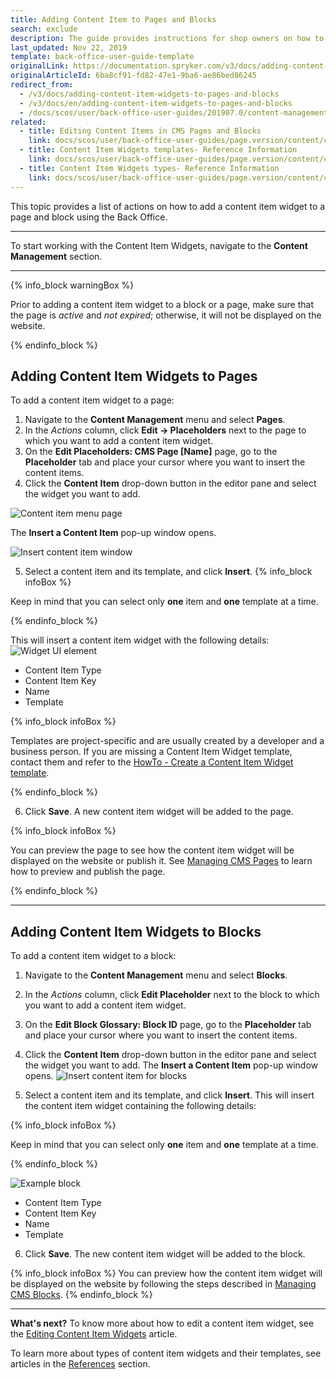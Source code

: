 ```yaml
---
title: Adding Content Item to Pages and Blocks
search: exclude
description: The guide provides instructions for shop owners on how to add content items to blocks and pages using content item widgets in the Back Office
last_updated: Nov 22, 2019
template: back-office-user-guide-template
originalLink: https://documentation.spryker.com/v3/docs/adding-content-item-widgets-to-pages-and-blocks
originalArticleId: 6ba8cf91-fd82-47e1-9ba6-ae86bed86245
redirect_from:
  - /v3/docs/adding-content-item-widgets-to-pages-and-blocks
  - /v3/docs/en/adding-content-item-widgets-to-pages-and-blocks
  - /docs/scos/user/back-office-user-guides/201907.0/content-management/content-item-widgets/adding-content-item-widgets-to-pages-and-blocks.html
related:
  - title: Editing Content Items in CMS Pages and Blocks
    link: docs/scos/user/back-office-user-guides/page.version/content/content-items/editing-content-items-in-cms-pages-and-blocks.html
  - title: Content Item Widgets templates- Reference Information
    link: docs/scos/user/back-office-user-guides/page.version/content/content-items/references/content-item-widgets-templates-reference-information.html
  - title: Content Item Widgets types- Reference Information
    link: docs/scos/user/back-office-user-guides/page.version/content/content-items/references/content-item-widgets-types-reference-information.html
---
```


This topic provides a list of actions on how to add a content item widget to a page and block using the Back Office.
***

To start working with the Content Item Widgets, navigate to the **Content Management** section.
***

{% info_block warningBox %}

Prior to adding a content item widget to a block or a page, make sure that the page is _active_ and _not expired_; otherwise, it will not be displayed on the website.

{% endinfo_block %}

## Adding Content Item Widgets to Pages

To add a content item widget to a page:

1. Navigate to the **Content Management** menu and select **Pages**.
2. In the _Actions_ column, click **Edit -> Placeholders** next to the page to which you want to add a content item widget.
3. On the **Edit Placeholders: CMS Page [Name]** page, go to the **Placeholder** tab and place your cursor where you want to insert the content items.
4. Click the **Content Item** drop-down button in the editor pane and select the widget you want to add.

![Content item menu page](https://spryker.s3.eu-central-1.amazonaws.com/docs/User+Guides/Back+Office+User+Guides/Content+Management+System/Content+Item+Widgets/Adding+Content+Item+Widgets+to+Pages+and+Blocks/content-item-menu-page.png)

The **Insert a Content Item** pop-up window opens.

![Insert content item window](https://spryker.s3.eu-central-1.amazonaws.com/docs/User+Guides/Back+Office+User+Guides/Content+Management+System/Content+Item+Widgets/Adding+Content+Item+Widgets+to+Pages+and+Blocks/insert-content-item-window.png)

5. Select a content item and its template, and click **Insert**.
  {% info_block infoBox %}

  Keep in mind that you can select only **one** item and **one** template at a time.

  {% endinfo_block %}

  This will insert a content item widget with the following details:
  ![Widget UI element](https://spryker.s3.eu-central-1.amazonaws.com/docs/User+Guides/Back+Office+User+Guides/Content+Management+System/Content+Item+Widgets/Adding+Content+Item+Widgets+to+Pages+and+Blocks/widget-ui-element.png)

  * Content Item Type
  * Content Item Key
  * Name
  * Template

  {% info_block infoBox %}

  Templates are project-specific and are usually created by a developer and a business person. If you are missing a Content Item Widget template, contact them and refer to the [HowTo - Create a Content Item Widget template](/docs/scos/dev/tutorials/201907.0/howtos/feature-howtos/cms/howto-create-cms-templates.html#adding-a-template-for-a-content-item-widget).

  {% endinfo_block %}

6. Click **Save**. A new content item widget will be added to the page.

  {% info_block infoBox %}

  You can preview the page to see how the content item widget will be displayed on the website or publish it. See  [Managing CMS Pages](/docs/scos/user/back-office-user-guides/{{page.version}}/content/pages/managing-cms-pages.html) to learn how to preview and publish the page.

  {% endinfo_block %}
***

## Adding Content Item Widgets to Blocks

To add a content item widget to a block:

1. Navigate to the **Content Management** menu and select **Blocks**.
2. In the _Actions_ column, click **Edit Placeholder** next to the block to which you want to add a content item widget.
3. On the **Edit Block Glossary: Block ID** page, go to the **Placeholder** tab and place your cursor where you want to insert the content items.
4. Click the **Content Item** drop-down button in the editor pane and select the widget you want to add. The **Insert a Content Item** pop-up window opens.
![Insert content item for blocks](https://spryker.s3.eu-central-1.amazonaws.com/docs/User+Guides/Back+Office+User+Guides/Content+Management+System/Content+Item+Widgets/Adding+Content+Item+Widgets+to+Pages+and+Blocks/insert-content-item-widget-block.png)

5. Select a content item and its template, and click **Insert**. This will insert the content item widget containing the following details:

  {% info_block infoBox %}

  Keep in mind that you can select only **one** item and **one** template at a time.

  {% endinfo_block %}

  ![Example block](https://spryker.s3.eu-central-1.amazonaws.com/docs/User+Guides/Back+Office+User+Guides/Content+Management+System/Content+Item+Widgets/Adding+Content+Item+Widgets+to+Pages+and+Blocks/example-block.png)

   * Content Item Type
   * Content Item Key
   * Name
   * Template

6. Click **Save**. The new content item widget will be added to the block.

  {% info_block infoBox %}
  You can preview how the content item widget will be displayed on the website by following the steps described in  [Managing CMS Blocks](/docs/scos/user/back-office-user-guides/{{page.version}}/content/blocks/managing-cms-blocks.html).
  {% endinfo_block %}

***
**What's next?**
To know more about how to edit a content item widget, see the [Editing Content Item Widgets](/docs/scos/user/back-office-user-guides/{{page.version}}/content-management/content-item-widgets/editing-content-item-widgets.html) article.

To learn more about types of content item widgets and their templates, see articles in the [References](/docs/scos/user/back-office-user-guides/{{page.version}}/content-management/content-item-widgets/references/content-item-widgets-templates-reference-information.html) section.
